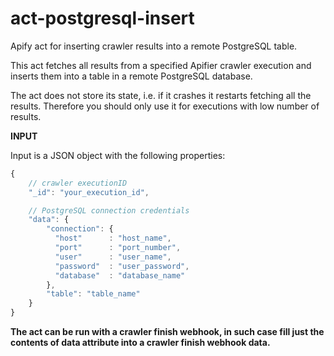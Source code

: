 # act-postgresql-insert

Apify act for inserting crawler results into a remote PostgreSQL table.

This act fetches all results from a specified Apifier crawler execution and inserts them into
a table in a remote PostgreSQL database.

The act does not store its state, i.e. if it crashes it restarts fetching all the results.
Therefore you should only use it for executions with low number of results.

**INPUT**

Input is a JSON object with the following properties:

```javascript
{
    // crawler executionID
    "_id": "your_execution_id",

    // PostgreSQL connection credentials
    "data": {
        "connection": {
          "host"      : "host_name",
          "port"      : "port_number",
          "user"      : "user_name",
          "password"  : "user_password",
          "database"  : "database_name"
        },
        "table": "table_name"
    }
}
```

__The act can be run with a crawler finish webhook, in such case fill just the contents of data 
attribute into a crawler finish webhook data.__
